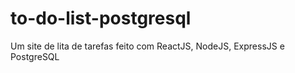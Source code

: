 # to-do-list-postgresql
 Um site de lita de tarefas feito com ReactJS, NodeJS, ExpressJS e PostgreSQL
